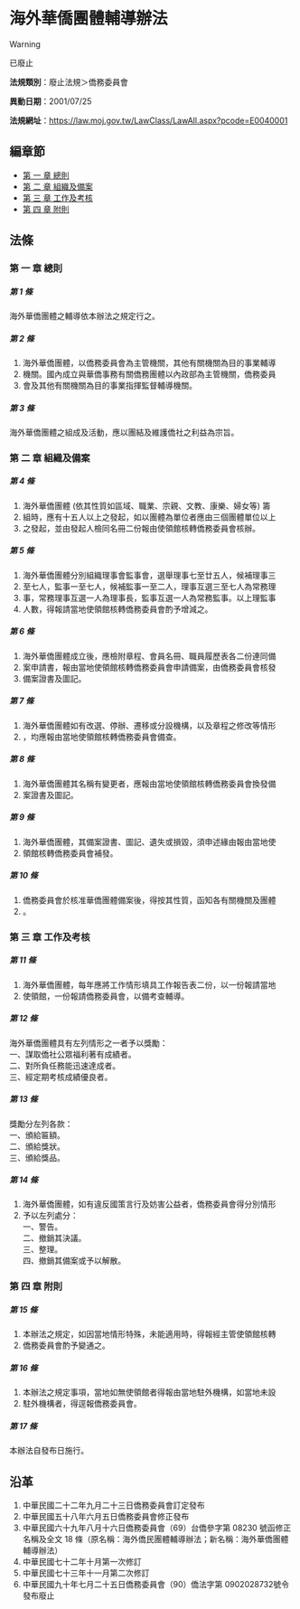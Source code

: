 # 海外華僑團體輔導辦法


> [!WARNING]
> 已廢止


**法規類別**：廢止法規＞僑務委員會

**異動日期**：2001/07/25  

**法規網址**：https://law.moj.gov.tw/LawClass/LawAll.aspx?pcode=E0040001


## 編章節
* [第 一 章 總則](#第-一-章-總則)
* [第 二 章 組織及備案](#第-二-章-組織及備案)
* [第 三 章 工作及考核](#第-三-章-工作及考核)
* [第 四 章 附則](#第-四-章-附則)
## 法條
### 第 一 章 總則

##### 第 1 條
海外華僑團體之輔導依本辦法之規定行之。

##### 第 2 條
1. 海外華僑團體，以僑務委員會為主管機關，其他有關機關為目的事業輔導
1. 機關。國內成立與華僑事務有關僑務團體以內政部為主管機關，僑務委員
1. 會及其他有關機關為目的事業指揮監督輔導機關。

##### 第 3 條
海外華僑團體之組成及活動，應以團結及維護僑社之利益為宗旨。

### 第 二 章 組織及備案

##### 第 4 條
1. 海外華僑團體 (依其性質如區域、職業、宗親、文教、康樂、婦女等) 籌
1. 組時，應有十五人以上之發起，如以團體為單位者應由三個團體單位以上
1. 之發起，並由發起人檢同名冊二份報由使領館核轉僑務委員會核辦。

##### 第 5 條
1. 海外華僑團體分別組織理事會監事會，選舉理事七至廿五人，候補理事三
1. 至七人，監事一至七人，候補監事一至二人，理事互選三至七人為常務理
1. 事，常務理事互選一人為理事長，監事互選一人為常務監事。以上理監事
1. 人數，得報請當地使領館核轉僑務委員會酌予增減之。

##### 第 6 條
1. 海外華僑團體成立後，應檢附章程、會員名冊、職員履歷表各二份連同備
1. 案申請書，報由當地使領館核轉僑務委員會申請備案，由僑務委員會核發
1. 備案證書及圖記。

##### 第 7 條
1. 海外華僑團體如有改選、停辦、遷移或分設機構，以及章程之修改等情形
1. ，均應報由當地使領館核轉僑務委員會備查。

##### 第 8 條
1. 海外華僑團體其名稱有變更者，應報由當地使領館核轉僑務委員會換發備
1. 案證書及圖記。

##### 第 9 條
1. 海外華僑團體，其備案證書、圖記、遺失或損毀，須申述緣由報由當地使
1. 領館核轉僑務委員會補發。

##### 第 10 條
1. 僑務委員會於核准華僑團體備案後，得按其性質，函知各有關機關及團體
1. 。

### 第 三 章 工作及考核

##### 第 11 條
1. 海外華僑團體，每年應將工作情形填具工作報告表二份，以一份報請當地
1. 使領館，一份報請僑務委員會，以備考查輔導。

##### 第 12 條
海外華僑團體具有左列情形之一者予以獎勵：  
一、謀取僑社公眾福利著有成績者。  
二、對所負任務能迅速達成者。  
三、經定期考核成績優良者。

##### 第 13 條
獎勵分左列各款：  
一、頒給匾額。  
二、頒給獎狀。  
三、頒給獎品。

##### 第 14 條
1. 海外華僑團體，如有違反國策言行及妨害公益者，僑務委員會得分別情形
1. 予以左列處分：  
一、警告。  
二、撤銷其決議。  
三、整理。  
四、撤銷其備案或予以解散。

### 第 四 章 附則

##### 第 15 條
1. 本辦法之規定，如因當地情形特殊，未能適用時，得報經主管使領館核轉
1. 僑務委員會酌予變通之。

##### 第 16 條
1. 本辦法之規定事項，當地如無使領館者得報由當地駐外機構，如當地未設
1. 駐外機構者，得逕報僑務委員會。

##### 第 17 條
本辦法自發布日施行。

## 沿革
1. 中華民國二十二年九月二十三日僑務委員會訂定發布
1. 中華民國五十八年六月五日僑務委員會修正發布
1. 中華民國六十九年八月十六日僑務委員會（69）台僑參字第 08230  號函修正名稱及全文 18 條（原名稱：海外僑民團體輔導辦法；新名稱：海外華僑團體輔導辦法）
1. 中華民國七十二年十月第一次修訂
1. 中華民國七十三年十一月第二次修訂
1. 中華民國九十年七月二十五日僑務委員會（90）僑法字第 0902028732號令發布廢止
